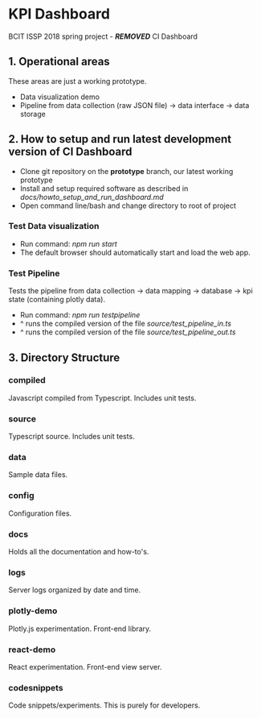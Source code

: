 # KPI Dashboard

BCIT ISSP 2018 spring project - ***REMOVED*** CI Dashboard


## 1. Operational areas
These areas are just a working prototype.

* Data visualization demo
* Pipeline from data collection (raw JSON file) -> data interface -> data storage


## 2. How to setup and run latest development version of CI Dashboard

* Clone git repository on the **prototype** branch, our latest working prototype
* Install and setup required software as described in *docs/howto_setup_and_run_dashboard.md*
* Open command line/bash and change directory to root of project

### Test Data visualization

* Run command: *npm run start*
* The default browser should automatically start and load the web app.

### Test Pipeline
Tests the pipeline from data collection -> data mapping -> database -> kpi state (containing plotly data).

* Run command: *npm run testpipeline*
* ^ runs the compiled version of the file *source/test_pipeline_in.ts*
* ^ runs the compiled version of the file *source/test_pipeline_out.ts*


## 3. Directory Structure

### compiled
Javascript compiled from Typescript. Includes unit tests.

### source
Typescript source. Includes unit tests.

### data
Sample data files.

### config
Configuration files.

### docs
Holds all the documentation and how-to's.

### logs
Server logs organized by date and time.

### plotly-demo
Plotly.js experimentation. Front-end library.

### react-demo
React experimentation. Front-end view server.

### codesnippets
Code snippets/experiments. This is purely for developers.